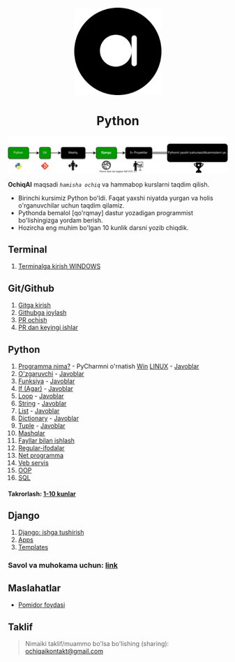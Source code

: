 <p align="center">
<a href="ochiqai.com">
<img src="./images/logo.png" width=200>
</a>
<h1 align="center">Python</h1>


<p align="center">
  <a href="https://github.com/Elyorcv/ajoyib-python/blob/main/README.md" target="_blank">
      <img src="./images/intro.svg"/>
  </a>
</p>

**OchiqAI** maqsadi _`hamisha ochiq`_ va hammabop kurslarni taqdim qilish. 

* Birinchi kursimiz Python bo'ldi. Faqat yaxshi niyatda yurgan va holis o'rganuvchilar uchun taqdim qilamiz. 
* Pythonda bemalol [qo'rqmay] dastur yozadigan programmist bo'lishingizga yordam berish. 
* Hozircha eng muhim bo'lgan 10 kunlik darsni yozib chiqdik. 


## Terminal
  1. [Terminalga kirish WINDOWS](https://github.com/ochiqai/python/blob/main/terminal/terminal_windows.md)


## Git/Github
  1. [Gitga kirish](yozilayapti)
  2. [Githubga joylash](yozilayapti)
  3. [PR ochish](https://github.com/ochiqai/python/blob/main/github/github_pr_qilish.md)
  4. [PR dan keyingi ishlar](PRda)

## Python 

  1. [Programma nima?](https://github.com/ochiqai/python/blob/main/python/01-kun-Programma/01-kun.md) 
    - PyCharmni o'rnatish [Win](https://github.com/ochiqai/python/blob/main/biblateka/pycharm_windows.md) [LINUX](no)
    - [Javoblar](https://github.com/ochiqai/python/blob/main/python/01-kun-Programma/01-kun-javoblar.md)
  2. [O'zgaruvchi](https://github.com/ochiqai/python/blob/main/python/02-kun-O'zgaruvchi/02-kun.md) 
    - [Javoblar](https://github.com/ochiqai/python/blob/main/python/02-kun-O'zgaruvchi/02-kun-javoblar.md)
  3. [Funksiya](https://github.com/ochiqai/python/blob/main/python/03-kun-Funksiya/03-kun.md) 
    - [Javoblar](https://github.com/ochiqai/python/blob/main/python/03-kun-Funksiya/03-kun-javoblar.md)
  4. [If (Agar)](https://github.com/ochiqai/python/blob/main/python/04-kun-Agar/04-kun.md)
    - [Javoblar](https://github.com/ochiqai/python/blob/main/python/04-kun-Agar/04-kun-javoblar.md)
  5. [Loop](https://github.com/ochiqai/python/blob/main/python/05-kun-Loop/05-kun.md)
    - [Javoblar](https://github.com/ochiqai/python/blob/main/python/05-kun-Loop/05-kun-javoblar.md)
  6. [String](https://github.com/ochiqai/python/blob/main/python/06-kun-String/06-kun.md)
    - [Javoblar](https://github.com/ochiqai/python/blob/main/python/06-kun-String/06-kun-javoblar.md)
  7. [List](https://github.com/ochiqai/python/blob/main/python/07-kun-List/07-kun.md)
    - [Javoblar](https://github.com/ochiqai/python/blob/main/python/07-kun-List/07-kun-javoblar.md)
  8. [Dictionary](https://github.com/ochiqai/python/blob/main/python/08-kun-Dictionary/08-kun.md)
    - [Javoblar](https://github.com/ochiqai/python/blob/main/python/08-kun-Dictionary/08-kun-javoblar.md)
  9. [Tuple](https://github.com/ochiqai/python/blob/main/python/09-kun-Tuple/09-kun.md)
    - [Javoblar](https://github.com/ochiqai/python/blob/main/python/09-kun-Tuple/09-kun-javoblar.md)
  10. [Mashqlar](https://github.com/ochiqai/python/blob/main/python/10-kun-Mashqlar/10-kun.md)
  11. [Fayllar bilan ishlash](https://github.com/ochiqai/python/blob/main/python/11-kun-Fayl/11-kun-fayl.md)
  12. [Regular-ifodalar](https://github.com/ochiqai/python/blob/main/python/12-kun-Regular-ifodalar/12-kun-regular-ifodalar.md)
  13. [Net programma](https://github.com/ochiqai/python/blob/main/python/13-kun-Net-Programma/13-net-programma.md)
  14. [Veb servis](https://github.com/ochiqai/python/blob/main/python/14-kun-Veb-servis/14-kun-veb-servis.md)
  15. [OOP](https://github.com/ochiqai/python/blob/main/python/15-kun-OOP/15-kun-oop.md)
  16. [SQL](https://github.com/ochiqai/python/blob/main/python/16-kun-SQL/16-kun-sql.md)

#### Takrorlash: [1-10 kunlar](https://github.com/ochiqai/python/blob/shpargalka/biblateka/python_shpagralka.pdf)


## Django
   1. [Django: ishga tushirish](http)
   2. [Apps](http)
   3. [Templates](http)


### Savol va muhokama uchun: [link](https://github.com/ochiqai/python/discussions)


## Maslahatlar

- [Pomidor foydasi](https://github.com/ochiqai/python/blob/main/biblateka/pomidor_texnikasi.md)  

## Taklif

> Nimaiki taklif/muammo bo'lsa bo'lishing (sharing): ochiqaikontakt@gmail.com

